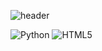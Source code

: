 ![header](https://capsule-render.vercel.app/api?type=Venom&height=150&section=header&text=DUSLOOP&fontColor=000000&fontSize=70&animation=fadeIn&fontAlignY=40)

![Python](https://img.shields.io/badge/Python-3776AB.svg?&style=for-the-badge&logo=Python&logoColor=white)
![HTML5](https://img.shields.io/badge/HTML5-E34F26.svg?&style=for-the-badge&logo=HTML5&logoColor=white)
